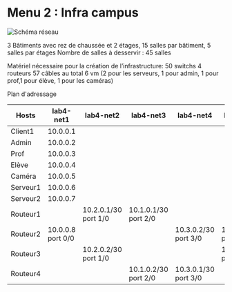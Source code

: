 Menu 2 : Infra campus
=================

![Schéma réseau](https://user-images.githubusercontent.com/34605772/56131983-2d7f8180-5f89-11e9-82c4-79ce780fba49.png)



3 Bâtiments avec rez de chaussée et 2 étages, 15 salles par bâtiment, 5 salles par étages
Nombre de salles à desservir : 45 salles


Matériel nécessaire pour la création de l’infrastructure: 
50 switchs
4 routeurs
57 câbles au total
6 vm (2 pour les serveurs, 1 pour admin, 1 pour prof,1 pour élève, 1 pour les caméras) 

Plan d'adressage


| Hosts    | lab4-net1         | lab4-net2             | lab4-net3            | lab4-net4            | lab4-net5            |
|----------|-------------------|-----------------------|----------------------|----------------------|----------------------|
| Client1  | 10.0.0.1          |                       |                      |                      |                      |
| Admin    | 10.0.0.2          |                       |                      |                      |                      |
| Prof     | 10.0.0.3          |                       |                      |                      |                      |
| Elève    | 10.0.0.4          |                       |                      |                      |                      |
| Caméra   | 10.0.0.5          |                       |                      |                      |                      |
| Serveur1 | 10.0.0.6          |                       |                      |                      |                      |
| Serveur2 | 10.0.0.7          |                       |                      |                      |                      |
| Routeur1 |                   | 10.2.0.1/30  port 1/0 | 10.1.0.1/30 port 2/0 |                      |                      |
| Routeur2 | 10.0.0.8 port 0/0 |                       |                      | 10.3.0.2/30 port 3/0 | 10.4.0.2/30 port 2/0 |
| Routeur3 |                   | 10.2.0.2/30 port 1/0  |                      |                      | 10.4.0.1/30 port2/0  |
| Routeur4 |                   |                       | 10.1.0.2/30 port 2/0 | 10.3.0.1/30 port 3/0 |
